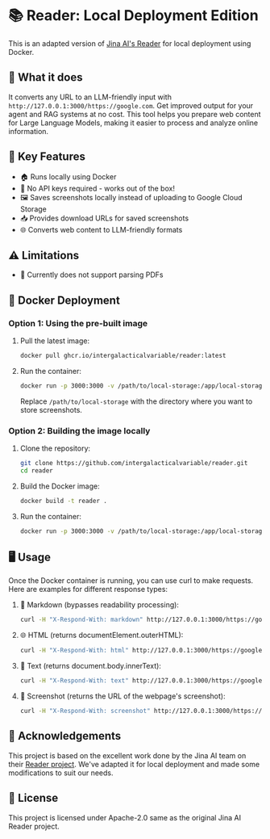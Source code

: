 # 📚 Reader: Local Deployment Edition

This is an adapted version of [Jina AI's Reader](https://github.com/jina-ai/reader) for local deployment using Docker. 

## 🎯 What it does

It converts any URL to an LLM-friendly input with `http://127.0.0.1:3000/https://google.com`. Get improved output for your agent and RAG systems at no cost. This tool helps you prepare web content for Large Language Models, making it easier to process and analyze online information.

## 🚀 Key Features

- 🏠 Runs locally using Docker
- 🔑 No API keys required - works out of the box!
- 🖼️ Saves screenshots locally instead of uploading to Google Cloud Storage
- 📥 Provides download URLs for saved screenshots
- 🌐 Converts web content to LLM-friendly formats

## ⚠️ Limitations

- 📄 Currently does not support parsing PDFs

## 🐳 Docker Deployment

### Option 1: Using the pre-built image

1. Pull the latest image:
   ```bash
   docker pull ghcr.io/intergalacticalvariable/reader:latest
   ```

2. Run the container:
   ```bash
   docker run -p 3000:3000 -v /path/to/local-storage:/app/local-storage ghcr.io/intergalacticalvariable/reader:latest
   ```

   Replace `/path/to/local-storage` with the directory where you want to store screenshots.

### Option 2: Building the image locally

1. Clone the repository:
   ```bash
   git clone https://github.com/intergalacticalvariable/reader.git
   cd reader
   ```

2. Build the Docker image:
   ```bash
   docker build -t reader .
   ```

3. Run the container:
   ```bash
   docker run -p 3000:3000 -v /path/to/local-storage:/app/local-storage reader
   ```

## 🖥️ Usage

Once the Docker container is running, you can use curl to make requests. Here are examples for different response types:

1. 📝 Markdown (bypasses readability processing):
   ```bash
   curl -H "X-Respond-With: markdown" http://127.0.0.1:3000/https://google.com
   ```

2. 🌐 HTML (returns documentElement.outerHTML):
   ```bash
   curl -H "X-Respond-With: html" http://127.0.0.1:3000/https://google.com
   ```

3. 📄 Text (returns document.body.innerText):
   ```bash
   curl -H "X-Respond-With: text" http://127.0.0.1:3000/https://google.com
   ```

4. 📸 Screenshot (returns the URL of the webpage's screenshot):
   ```bash
   curl -H "X-Respond-With: screenshot" http://127.0.0.1:3000/https://google.com
   ```

## 🙏 Acknowledgements

This project is based on the excellent work done by the Jina AI team on their [Reader project](https://github.com/jina-ai/reader). We've adapted it for local deployment and made some modifications to suit our needs.

## 📜 License

This project is licensed under Apache-2.0 same as the original Jina AI Reader project.
